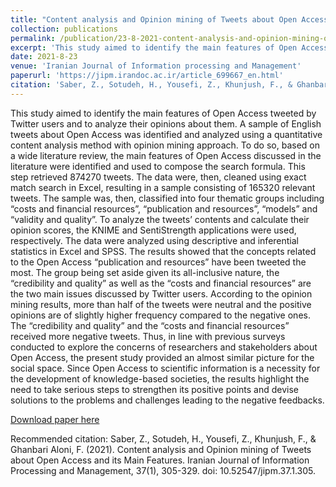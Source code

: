 ```yaml
---
title: "Content analysis and Opinion mining of Tweets about Open Access and its Main Features"
collection: publications
permalink: /publication/23-8-2021-content-analysis-and-opinion-mining-of-tweets-about-open-access-and-its-main-features
excerpt: 'This study aimed to identify the main features of Open Access tweeted by Twitter users and to analyze their opinions about them.'
date: 2021-8-23
venue: 'Iranian Journal of Information processing and Management'
paperurl: 'https://jipm.irandoc.ac.ir/article_699667_en.html'
citation: 'Saber, Z., Sotudeh, H., Yousefi, Z., Khunjush, F., & Ghanbari Aloni, F. (2021). Content analysis and Opinion mining of Tweets about Open Access and its Main Features. Iranian Journal of Information Processing and Management, 37(1), 305-329. doi: 10.52547/jipm.37.1.305.'
---
```

This study aimed to identify the main features of Open Access tweeted by Twitter users and to analyze their opinions about them. A sample of English tweets about Open Access was identified and analyzed using a quantitative content analysis method with opinion mining approach. To do so, based on a wide literature review, the main features of Open Access discussed in the literature were identified and used to compose the search formula. This step retrieved 874270 tweets. The data were, then, cleaned using exact match search in Excel, resulting in a sample consisting of 165320 relevant tweets. The sample was, then, classified into four thematic groups including “costs and financial resources”, “publication and resources”, “models” and “validity and quality”. To analyze the tweets’ contents and calculate their opinion scores, the KNIME and SentiStrength applications were used, respectively. The data were analyzed using descriptive and inferential statistics in Excel and SPSS. The results showed that the concepts related to the Open Access “publication and resources” have been tweeted the most. The group being set aside given its all-inclusive nature, the “credibility and quality” as well as the “costs and financial resources” are the two main issues discussed by Twitter users. According to the opinion mining results, more than half of the tweets were neutral and the positive opinions are of slightly higher frequency compared to the negative ones. The “credibility and quality” and the “costs and financial resources” received more negative tweets. Thus, in line with previous surveys conducted to explore the concerns of researchers and stakeholders about Open Access, the present study provided an almost similar picture for the social space. Since Open Access to scientific information is a necessity for the development of knowledge-based societies, the results highlight the need to take serious steps to strengthen its positive points and devise solutions to the problems and challenges leading to the negative feedbacks.


[Download paper here](https://jipm.irandoc.ac.ir/article_699667_ca5522e61008d532598c2817532f3974.pdf)

Recommended citation: Saber, Z., Sotudeh, H., Yousefi, Z., Khunjush, F., & Ghanbari Aloni, F. (2021). Content analysis and Opinion mining of Tweets about Open Access and its Main Features. Iranian Journal of Information Processing and Management, 37(1), 305-329. doi: 10.52547/jipm.37.1.305.